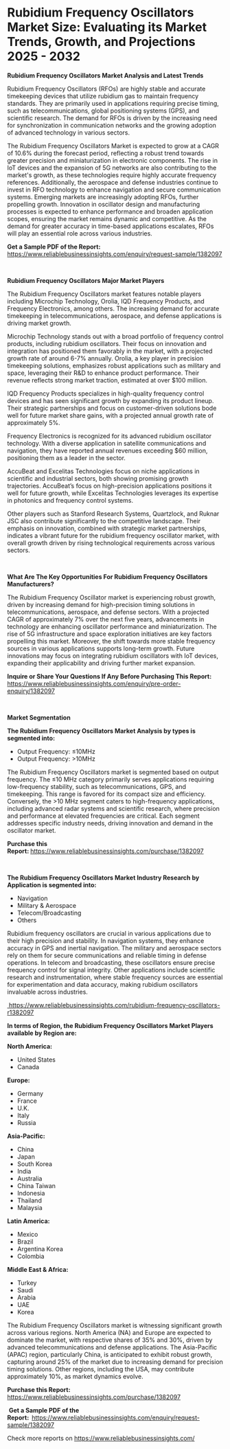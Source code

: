 <p><h1>Rubidium Frequency Oscillators Market Size: Evaluating its Market Trends, Growth, and Projections 2025 - 2032</h1></p><p><strong>Rubidium Frequency Oscillators Market Analysis and Latest Trends</strong></p>
<p><p>Rubidium Frequency Oscillators (RFOs) are highly stable and accurate timekeeping devices that utilize rubidium gas to maintain frequency standards. They are primarily used in applications requiring precise timing, such as telecommunications, global positioning systems (GPS), and scientific research. The demand for RFOs is driven by the increasing need for synchronization in communication networks and the growing adoption of advanced technology in various sectors.</p><p>The Rubidium Frequency Oscillators Market is expected to grow at a CAGR of 10.6% during the forecast period, reflecting a robust trend towards greater precision and miniaturization in electronic components. The rise in IoT devices and the expansion of 5G networks are also contributing to the market's growth, as these technologies require highly accurate frequency references. Additionally, the aerospace and defense industries continue to invest in RFO technology to enhance navigation and secure communication systems. Emerging markets are increasingly adopting RFOs, further propelling growth. Innovation in oscillator design and manufacturing processes is expected to enhance performance and broaden application scopes, ensuring the market remains dynamic and competitive. As the demand for greater accuracy in time-based applications escalates, RFOs will play an essential role across various industries.</p></p>
<p><strong>Get a Sample PDF of the Report:&nbsp;</strong> <a href="https://www.reliablebusinessinsights.com/enquiry/request-sample/1382097?utm_campaign=3116&utm_medium=2&utm_source=Github&utm_content=ia&utm_term=11042025&utm_id=rubidium-frequency-oscillators">https://www.reliablebusinessinsights.com/enquiry/request-sample/1382097</a></p>
<p>&nbsp;</p>
<p><strong>Rubidium Frequency Oscillators Major Market Players</strong></p>
<p><p>The Rubidium Frequency Oscillators market features notable players including Microchip Technology, Orolia, IQD Frequency Products, and Frequency Electronics, among others. The increasing demand for accurate timekeeping in telecommunications, aerospace, and defense applications is driving market growth.</p><p>Microchip Technology stands out with a broad portfolio of frequency control products, including rubidium oscillators. Their focus on innovation and integration has positioned them favorably in the market, with a projected growth rate of around 6-7% annually. Orolia, a key player in precision timekeeping solutions, emphasizes robust applications such as military and space, leveraging their R&D to enhance product performance. Their revenue reflects strong market traction, estimated at over $100 million.</p><p>IQD Frequency Products specializes in high-quality frequency control devices and has seen significant growth by expanding its product lineup. Their strategic partnerships and focus on customer-driven solutions bode well for future market share gains, with a projected annual growth rate of approximately 5%.</p><p>Frequency Electronics is recognized for its advanced rubidium oscillator technology. With a diverse application in satellite communications and navigation, they have reported annual revenues exceeding $60 million, positioning them as a leader in the sector.</p><p>AccuBeat and Excelitas Technologies focus on niche applications in scientific and industrial sectors, both showing promising growth trajectories. AccuBeat’s focus on high-precision applications positions it well for future growth, while Excelitas Technologies leverages its expertise in photonics and frequency control systems.</p><p>Other players such as Stanford Research Systems, Quartzlock, and Ruknar JSC also contribute significantly to the competitive landscape. Their emphasis on innovation, combined with strategic market partnerships, indicates a vibrant future for the rubidium frequency oscillator market, with overall growth driven by rising technological requirements across various sectors.</p></p>
<p>&nbsp;</p>
<p><strong>What Are The Key Opportunities For Rubidium Frequency Oscillators Manufacturers?</strong></p>
<p><p>The Rubidium Frequency Oscillator market is experiencing robust growth, driven by increasing demand for high-precision timing solutions in telecommunications, aerospace, and defense sectors. With a projected CAGR of approximately 7% over the next five years, advancements in technology are enhancing oscillator performance and miniaturization. The rise of 5G infrastructure and space exploration initiatives are key factors propelling this market. Moreover, the shift towards more stable frequency sources in various applications supports long-term growth. Future innovations may focus on integrating rubidium oscillators with IoT devices, expanding their applicability and driving further market expansion.</p></p>
<p><strong>Inquire or Share Your Questions If Any Before Purchasing This Report:</strong> <a href="https://www.reliablebusinessinsights.com/enquiry/pre-order-enquiry/1382097?utm_campaign=3116&utm_medium=2&utm_source=Github&utm_content=ia&utm_term=11042025&utm_id=rubidium-frequency-oscillators">https://www.reliablebusinessinsights.com/enquiry/pre-order-enquiry/1382097</a></p>
<p>&nbsp;</p>
<p><strong>Market Segmentation</strong></p>
<p><strong>The Rubidium Frequency Oscillators Market Analysis by types is segmented into:</strong></p>
<p><ul><li>Output Frequency: ≤10MHz</li><li>Output Frequency: >10MHz</li></ul></p>
<p><p>The Rubidium Frequency Oscillators market is segmented based on output frequency. The ≤10 MHz category primarily serves applications requiring low-frequency stability, such as telecommunications, GPS, and timekeeping. This range is favored for its compact size and efficiency. Conversely, the >10 MHz segment caters to high-frequency applications, including advanced radar systems and scientific research, where precision and performance at elevated frequencies are critical. Each segment addresses specific industry needs, driving innovation and demand in the oscillator market.</p></p>
<p><strong>Purchase this Report:&nbsp;</strong><a href="https://www.reliablebusinessinsights.com/purchase/1382097?utm_campaign=3116&utm_medium=2&utm_source=Github&utm_content=ia&utm_term=11042025&utm_id=rubidium-frequency-oscillators">https://www.reliablebusinessinsights.com/purchase/1382097</a></p>
<p>&nbsp;</p>
<p><strong>The Rubidium Frequency Oscillators Market Industry Research by Application is segmented into:</strong></p>
<p><ul><li>Navigation</li><li>Military & Aerospace</li><li>Telecom/Broadcasting</li><li>Others</li></ul></p>
<p><p>Rubidium frequency oscillators are crucial in various applications due to their high precision and stability. In navigation systems, they enhance accuracy in GPS and inertial navigation. The military and aerospace sectors rely on them for secure communications and reliable timing in defense operations. In telecom and broadcasting, these oscillators ensure precise frequency control for signal integrity. Other applications include scientific research and instrumentation, where stable frequency sources are essential for experimentation and data accuracy, making rubidium oscillators invaluable across industries.</p></p>
<p><a href="https://www.reliablebusinessinsights.com/rubidium-frequency-oscillators-r1382097?utm_campaign=3116&utm_medium=2&utm_source=Github&utm_content=ia&utm_term=11042025&utm_id=rubidium-frequency-oscillators">&nbsp;https://www.reliablebusinessinsights.com/rubidium-frequency-oscillators-r1382097</a></p>
<p><strong>In terms of Region, the Rubidium Frequency Oscillators Market Players available by Region are:</strong></p>
<p>
    <p> <strong> North America: </strong>
        <ul>
            <li>United States</li>
            <li>Canada</li>
        </ul>
        </p> 
    <p> <strong> Europe: </strong>
        <ul>
            <li>Germany</li>
            <li>France</li>
            <li>U.K.</li>
            <li>Italy</li>
            <li>Russia</li>
        </ul>
        </p> 
    <p> <strong> Asia-Pacific: </strong>
        <ul>
            <li>China</li>
            <li>Japan</li>
            <li>South Korea</li>
            <li>India</li>
            <li>Australia</li>
            <li>China Taiwan</li>
            <li>Indonesia</li>
            <li>Thailand</li>
            <li>Malaysia</li>
        </ul>
        </p> 
    <p> <strong> Latin America: </strong>
        <ul>
            <li>Mexico</li>
            <li>Brazil</li>
            <li>Argentina Korea</li>
            <li>Colombia</li>
        </ul>
        </p> 
    <p> <strong> Middle East & Africa: </strong>
        <ul>
            <li>Turkey</li>
            <li>Saudi</li>
            <li>Arabia</li>
            <li>UAE</li>
            <li>Korea</li>
        </ul>
    </p>
    </p>
<p><p>The Rubidium Frequency Oscillators market is witnessing significant growth across various regions. North America (NA) and Europe are expected to dominate the market, with respective shares of 35% and 30%, driven by advanced telecommunications and defense applications. The Asia-Pacific (APAC) region, particularly China, is anticipated to exhibit robust growth, capturing around 25% of the market due to increasing demand for precision timing solutions. Other regions, including the USA, may contribute approximately 10%, as market dynamics evolve.</p></p>
<p><strong>Purchase this Report: </strong><a href="https://www.reliablebusinessinsights.com/purchase/1382097?utm_campaign=3116&utm_medium=2&utm_source=Github&utm_content=ia&utm_term=11042025&utm_id=rubidium-frequency-oscillators">https://www.reliablebusinessinsights.com/purchase/1382097</a></p>
<p>&nbsp;<strong>Get a Sample PDF of the Report:&nbsp;&nbsp;</strong><a href="https://www.reliablebusinessinsights.com/enquiry/request-sample/1382097?utm_campaign=3116&utm_medium=2&utm_source=Github&utm_content=ia&utm_term=11042025&utm_id=rubidium-frequency-oscillators">https://www.reliablebusinessinsights.com/enquiry/request-sample/1382097</a></p>
<p><strong></strong></p>
<p>Check more reports on <a href="https://www.reliablebusinessinsights.com/?utm_campaign=3116&utm_medium=2&utm_source=Github&utm_content=ia&utm_term=11042025&utm_id=rubidium-frequency-oscillators">https://www.reliablebusinessinsights.com/</a></p>